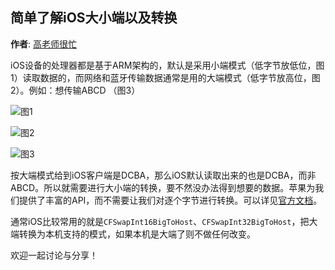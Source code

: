 简单了解iOS大小端以及转换
----------
**作者**: [高老师很忙](https://weibo.com/517082456)

iOS设备的处理器都是基于ARM架构的，默认是采用小端模式（低字节放低位，图1）读取数据的，而网络和蓝牙传输数据通常是用的大端模式（低字节放高位，图2）。例如：想传输ABCD （图3）


![图1](https://github.com/iOS-Tips/iOS-tech-set/blob/master/images/2018/07/16-2.jpg)

![图2](https://github.com/iOS-Tips/iOS-tech-set/blob/master/images/2018/07/16-4.jpg)

![图3](https://github.com/iOS-Tips/iOS-tech-set/blob/master/images/2018/07/16-5.jpg)

按大端模式给到iOS客户端是DCBA，那么iOS默认读取出来的也是DCBA，而非ABCD。所以就需要进行大小端的转换，要不然没办法得到想要的数据。苹果为我们提供了丰富的API，而不需要让我们对逐个字节进行转换。可以详见[官方文档](https://developer.apple.com/documentation/corefoundation/byte_order_utilities?language=objc)。

通常iOS比较常用的就是`CFSwapInt16BigToHost`、`CFSwapInt32BigToHost`，把大端转换为本机支持的模式，如果本机是大端了则不做任何改变。

欢迎一起讨论与分享！
